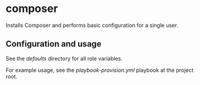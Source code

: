 composer
========

Installs Composer and performs basic configuration for a single user.


## Configuration and usage

See the *defaults* directory for all role variables.

For example usage, see the *playbook-provision.yml* playbook at the
project root.
